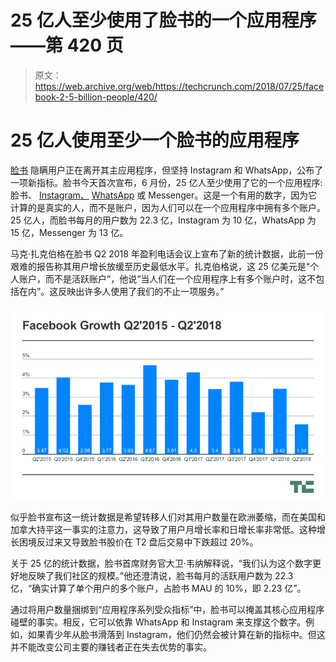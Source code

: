 # 25 亿人至少使用了脸书的一个应用程序——第 420 页

> 原文：<https://web.archive.org/web/https://techcrunch.com/2018/07/25/facebook-2-5-billion-people/420/>

# 25 亿人使用至少一个脸书的应用程序

[脸书](https://web.archive.org/web/20190707215052/https://crunchbase.com/organization/facebook) 隐瞒用户正在离开其主应用程序，但坚持 Instagram 和 WhatsApp，公布了一项新指标。脸书今天首次宣布，6 月份，25 亿人至少使用了它的一个应用程序:脸书、 [Instagram、](https://web.archive.org/web/20190707215052/https://crunchbase.com/organization/instagram) [WhatsApp](https://web.archive.org/web/20190707215052/https://crunchbase.com/organization/whatsapp) 或 Messenger。这是一个有用的数字，因为它计算的是真实的人，而不是账户，因为人们可以在一个应用程序中拥有多个账户。25 亿人，而脸书每月的用户数为 22.3 亿，Instagram 为 10 亿，WhatsApp 为 15 亿，Messenger 为 13 亿。

马克·扎克伯格在脸书 Q2 2018 年盈利电话会议上宣布了新的统计数据，此前一份艰难的报告称其用户增长放缓至历史最低水平。扎克伯格说，这 25 亿美元是“个人账户，而不是活跃账户”，他说“当人们在一个应用程序上有多个账户时，这不包括在内”。这反映出许多人使用了我们的不止一项服务。”

![](img/4986d017d7e6225baf470880defcbc3a.png)

似乎脸书宣布这一统计数据是希望转移人们对其用户数量在欧洲萎缩，而在美国和加拿大持平这一事实的注意力，这导致了用户月增长率和日增长率非常低。这种增长困境反过来又导致脸书股价在 T2 盘后交易中下跌超过 20%。

关于 25 亿的统计数据，脸书首席财务官大卫·韦纳解释说，“我们认为这个数字更好地反映了我们社区的规模。”他还澄清说，脸书每月的活跃用户数为 22.3 亿，“确实计算了单个用户的多个账户，占脸书 MAU 的 10%，即 2.23 亿”。

通过将用户数量捆绑到“应用程序系列受众指标”中，脸书可以掩盖其核心应用程序碰壁的事实。相反，它可以依靠 WhatsApp 和 Instagram 来支撑这个数字。例如，如果青少年从脸书滑落到 Instagram，他们仍然会被计算在新的指标中。但这并不能改变公司主要的赚钱者正在失去优势的事实。